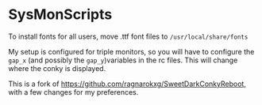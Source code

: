 # SysMonScripts

To install fonts for all users, move .ttf font files to `` /usr/local/share/fonts ``

My setup is configured for triple monitors, so you will have to configure the ``gap_x`` (and possibly the ``gap_y``)variables in the rc files. This will change where the conky is displayed.

This is a fork of https://github.com/ragnarokxg/SweetDarkConkyReboot, with a few changes for my preferences.
